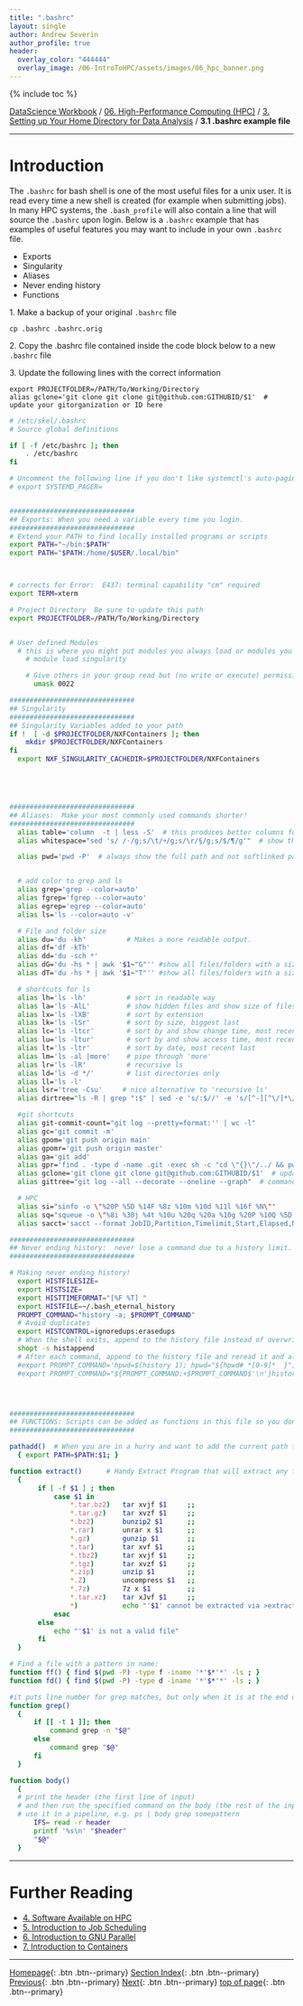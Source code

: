 ```yaml
---
title: ".bashrc"
layout: single
author: Andrew Severin
author_profile: true
header:
  overlay_color: "444444"
  overlay_image: /06-IntroToHPC/assets/images/06_hpc_banner.png
---
```


{% include toc %}

[DataScience Workbook](https://datascience.101workbook.org/) / [06. High-Performance Computing (HPC)](../00-IntroToHPC-LandingPage.md) / [3. Setting up Your Home Directory for Data Analysis](00-setting-up-home-directory.md) / **3.1 .bashrc example file**

---


# Introduction

The `.bashrc` for bash shell is one of the most useful files for a unix user. It is read every time a new shell is created (for example when submitting jobs).  In many HPC systems, the `.bash_profile` will also contain a line that will source the `.bashrc` upon login.  Below is a `.bashrc` example that has examples of useful features you may want to include in your own `.bashrc` file.

* Exports
* Singularity
* Aliases
* Never ending history
* Functions

1\. Make a backup of your original `.bashrc` file

```
cp .bashrc .bashrc.orig
```

2\. Copy the .bashrc file contained inside the code block below to a new `.bashrc` file

3\. Update the following lines with the correct information

```
export PROJECTFOLDER=/PATH/To/Working/Directory
alias gclone='git clone git clone git@github.com:GITHUBID/$1'  # update your gitorganization or ID here
```

```bash
# /etc/skel/.bashrc
# Source global definitions

if [ -f /etc/bashrc ]; then
    . /etc/bashrc
fi

# Uncomment the following line if you don't like systemctl's auto-paging feature:
# export SYSTEMD_PAGER=


###############################
## Exports: When you need a variable every time you login.
###############################
# Extend your PATH to find locally installed programs or scripts
export PATH="~/bin:$PATH"
export PATH="$PATH:/home/$USER/.local/bin"



# corrects for Error:  E437: terminal capability "cm" required
export TERM=xterm

# Project Directory  Be sure to update this path
export PROJECTFOLDER=/PATH/To/Working/Directory


# User defined Modules
  # this is where you might put modules you always load or modules you have installed yourself
    # module load singularity

    # Give others in your group read but (no write or execute) permissions upon file/folder creation
      umask 0022

###############################
## Singularity
###############################
## Singularity Variables added to your path
if !  [ -d $PROJECTFOLDER/NXFContainers ]; then
    mkdir $PROJECTFOLDER/NXFContainers
fi
  export NXF_SINGULARITY_CACHEDIR=$PROJECTFOLDER/NXFContainers





###############################
## Aliases:  Make your most commonly used commands shorter!
###############################
  alias table='column  -t | less -S'  # this produces better columns for output cat file | table
  alias whitespace="sed 's/ /·/g;s/\t/￫/g;s/\r/§/g;s/$/¶/g'"  # show the whitespaces in a file

  alias pwd='pwd -P'  # always show the full path and not softlinked path to folder


  # add color to grep and ls
  alias grep='grep --color=auto'
  alias fgrep='fgrep --color=auto'
  alias egrep='egrep --color=auto'
  alias ls='ls --color=auto -v'

  # File and folder size
  alias du='du -kh'          # Makes a more readable output.
  alias df='df -kTh'
  alias dd='du -sch *'
  alias dG='du -hs * | awk '$1~"G"'' #show all files/folders with a size in the Gigabytes
  alias dT='du -hs * | awk '$1~"T"'' #show all files/folders with a size in the Terabytes

  # shortcuts for ls
  alias lh='ls -lh'          # sort in readable way
  alias la='ls -AlL'         # show hidden files and show size of files that are softlinked
  alias lx='ls -lXB'         # sort by extension
  alias lk='ls -lSr'         # sort by size, biggest last
  alias lc='ls -ltcr'        # sort by and show change time, most recent last
  alias lu='ls -ltur'        # sort by and show access time, most recent last
  alias lt='ls -ltr'         # sort by date, most recent last
  alias lm='ls -al |more'    # pipe through 'more'
  alias lr='ls -lR'          # recursive ls
  alias ld='ls -d */'        # list directories only
  alias ll='ls -l'
  alias lsr='tree -Csu'     # nice alternative to 'recursive ls'
  alias dirtree="ls -R | grep ":$" | sed -e 's/:$//' -e 's/[^-][^\/]*\//--/g' -e 's/^/ /' -e 's/-/|/'"

  #git shortcuts
  alias git-commit-count="git log --pretty=format:'' | wc -l"
  alias gc='git commit -m'
  alias gpom='git push origin main'
  alias gpomr='git push origin master'
  alias ga='git add'
  alias gpr='find . -type d -name .git -exec sh -c "cd \"{}\"/../ && pwd && git pull" \;'
  alias gclone='git clone git clone git@github.com:GITHUBID/$1'  # update your gitorganization or ID here
  alias gittree="git log --all --decorate --oneline --graph"  # commandline push history

  # HPC
  alias si="sinfo -o \"%20P %5D %14F %8z %10m %10d %11l %16f %N\""
  alias sq="squeue -o \"%8i %30j %4t %10u %20q %20a %10g %20P %10Q %5D %11l %11L %R %Z\""
  alias sacct='sacct --format JobID,Partition,Timelimit,Start,Elapsed,NodeList%20,ExitCode,ReqMem,MaxRSS,MaxVMSize,AllocCPUS'

###############################
## Never ending history:  never lose a command due to a history limit.
###############################

# Making never ending history!
  export HISTFILESIZE=
  export HISTSIZE=
  export HISTTIMEFORMAT="[%F %T] "
  export HISTFILE=~/.bash_eternal_history
  PROMPT_COMMAND="history -a; $PROMPT_COMMAND"
  # Avoid duplicates
  export HISTCONTROL=ignoredups:erasedups
  # When the shell exits, append to the history file instead of overwriting it
  shopt -s histappend
  # After each command, append to the history file and reread it and also add the pwd
  #export PROMPT_COMMAND='hpwd=$(history 1); hpwd="${hpwd# *[0-9]*  }"; if [[ ${hpwd%% *} == "cd" ]]; then cwd=$OLDPWD; else cwd=$PWD; fi; hpwd="${hpwd% ### *} ### $cwd"; history -s "$hpwd"; history -a; history -c; history -r'
  #export PROMPT_COMMAND="${PROMPT_COMMAND:+$PROMPT_COMMAND$'\n'}history -a; history -c; history -r"




###############################
## FUNCTIONS: Scripts can be added as functions in this file so you don't have to add it to your path.
###############################

pathadd()  # When you are in a hurry and want to add the current path to your PATH variable; not perminent
  { export PATH=$PATH:$1; }

function extract()      # Handy Extract Program that will extract any file
  {
       if [ -f $1 ] ; then
           case $1 in
               *.tar.bz2)   tar xvjf $1     ;;
               *.tar.gz)    tar xvzf $1     ;;
               *.bz2)       bunzip2 $1      ;;
               *.rar)       unrar x $1      ;;
               *.gz)        gunzip $1       ;;
               *.tar)       tar xvf $1      ;;
               *.tbz2)      tar xvjf $1     ;;
               *.tgz)       tar xvzf $1     ;;
               *.zip)       unzip $1        ;;
               *.Z)         uncompress $1   ;;
               *.7z)        7z x $1         ;;
               *.tar.xz)    tar xJvf $1     ;;
               *)           echo "'$1' cannot be extracted via >extract<" ;;
           esac
       else
           echo "'$1' is not a valid file"
       fi
  }

# Find a file with a pattern in name:
function ff() { find $(pwd -P) -type f -iname '*'$*'*' -ls ; }
function fd() { find $(pwd -P) -type d -iname '*'$*'*' -ls ; }

#it puts line number for grep matches, but only when it is at the end of the pipe
function grep()
  {
      if [[ -t 1 ]]; then
          command grep -n "$@"
      else
          command grep "$@"
      fi
  }

function body()
  {
  # print the header (the first line of input)
  # and then run the specified command on the body (the rest of the input)
  # use it in a pipeline, e.g. ps | body grep somepattern
      IFS= read -r header
      printf '%s\n' "$header"
      "$@"
  }
```

___
# Further Reading
* [4. Software Available on HPC](../04-SOFTWARE/01-software-available-on-HPC)
* [5. Introduction to Job Scheduling](../05-JOB-QUEUE/00-introduction-to-job-scheduling)
* [6. Introduction to GNU Parallel](../06-PARALLEL/01-introduction-to-gnu-parallel)
* [7. Introduction to Containers](../07-CONTAINERS/00-introduction-to-containers)

___

[Homepage](../../index.md){: .btn  .btn--primary}
[Section Index](../00-IntroToHPC-LandingPage){: .btn  .btn--primary}
[Previous](00-setting-up-home-directory){: .btn  .btn--primary}
[Next](../04-SOFTWARE/01-software-available-on-HPC){: .btn  .btn--primary}
[top of page](#introduction){: .btn  .btn--primary}
